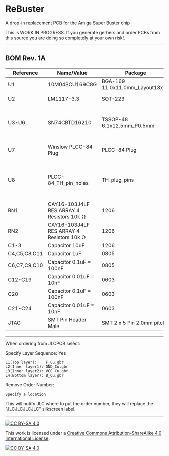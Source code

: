 # ReBuster
A drop-in replacement PCB for the Amiga Super Buster chip

This is WORK IN PROGRESS. If you generate gerbers and order PCBs from this source you are doing so completely at your own risk!.

***

BOM Rev. 1A
---------
Reference  | Name/Value   | Package | Notes
-|-|-|-|
U1 | 10M04SCU169C8G | BGA-169 11.0x11.0mm_Layout13x13 | FPGA Intel MAX 10 [10M04SCU169C8G](https://www.mouser.com/ProductDetail/989-10M04SCU169C8G)
U2 | LM1117-3.3 | SOT-223 | Low-Dropout Linear Regulator 3.3 Volt
U3-U6 | SN74CBTD16210 | TSSOP-48 6.1x12.5mm_P0.5mm | 20-BIT FET Bus switch with level shifting, high-speed TTL-compatible. [74CBTD16210DGGR](https://www.mouser.com/ProductDetail/595-74CBTD16210DGGR)
U7 | Winslow PLCC-84 Plug | PLCC-84 Plug | Optionally use a home made plug (stacked PCBs)
U8 | PLCC-84_TH_pin_holes | TH_plug_pins | Pins that could be used with the homemade plug PCBs rev 1d for manual stuffing, L8.7mm [Aliexpress](https://www.aliexpress.com/item/32893608810.html).
RN1 | CAY16-103J4LF RES ARRAY 4 Resistors 10k Ω | 1206 | [CAY16-103J4LF](https://www.mouser.com/ProductDetail/652-CAY16-103J4LF)
RN2 | CAY16-103J4LF RES ARRAY 4 Resistors 10k Ω | 1206 | --"--
C1-3 | Capacitor 10uF | 1206 | 
C4,C5,C8,C11 | Capacitor 1uF | 0805 | 
C6,C7,C9,C10 | Capacitor 0.1uF = 100nF | 0805 | 
C12-C19 | Capacitor 0.01uF = 10nF | 0603 |
C20 | Capacitor 0.1uF = 100nF | 0603 |
C21-C24 | Capacitor 0.01uF = 10nF | 0603 |
JTAG | SMT Pin Header Male | SMT 2 x 5 Pin 2.0mm pitch |

***

When ordering from JLCPCB select:

Specify Layer Sequence: Yes

    L1(Top layer):    F_Cu.gbr
    L2(Inner layer1): GND_Cu.gbr
    L3(Inner layer2): VCC_Cu.gbr
    L4(Bottom layer): B_Cu.gbr

Remove Order Number: 

    Specify a location

This will notify JLC where to put the order number, they will replace the "JLCJLCJLCJLC" silkscreen label.

***

[![CC BY-SA 4.0][cc-by-sa-shield]][cc-by-sa]

This work is licensed under a
[Creative Commons Attribution-ShareAlike 4.0 International License][cc-by-sa].

[![CC BY-SA 4.0][cc-by-sa-image]][cc-by-sa]

[cc-by-sa]: http://creativecommons.org/licenses/by-sa/4.0/
[cc-by-sa-image]: https://licensebuttons.net/l/by-sa/4.0/88x31.png
[cc-by-sa-shield]: https://img.shields.io/badge/License-CC%20BY--SA%204.0-lightgrey.svg
